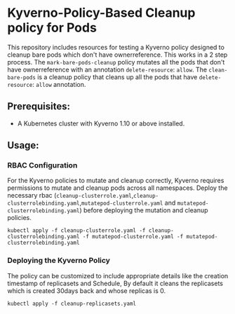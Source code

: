 # Kyverno-Policy-Based Cleanup policy for Pods 
This repository includes resources for testing a Kyverno policy designed to cleanup bare pods which don't have ownerreference. This works in a 2 step process. The `mark-bare-pods-cleanup` policy mutates all the pods that don't have ownerreference with an annotation `delete-resource`: `allow`. The `clean-bare-pods` is a cleanup policy that cleans up all the pods that have `delete-resource`: `allow` annotation. 

## Prerequisites:
- A Kubernetes cluster with Kyverno 1.10 or above installed. 

## Usage:

### RBAC Configuration
For the Kyverno policies to mutate and cleanup correctly, Kyverno requires permissions to mutate and cleanup pods across all namespaces. Deploy the necessary rbac (`cleanup-clusterrole.yaml`,`cleanup-clusterrolebinding.yaml`,`mutatepod-clusterrole.yaml` and `mutatepod-clusterrolebinding.yaml`) before deploying the mutation and cleanup policies.

```
kubectl apply -f cleanup-clusterrole.yaml -f cleanup-clusterrolebinding.yaml -f mutatepod-clusterrole.yaml -f mutatepod-clusterrolebinding.yaml
```

### Deploying the Kyverno Policy
The policy can be customized to include appropriate details like the creation timestamp of replicasets and Schedule, By default it cleans the replicasets which is created 30days back and whose replicas is 0. 
```
kubectl apply -f cleanup-replicasets.yaml
```

